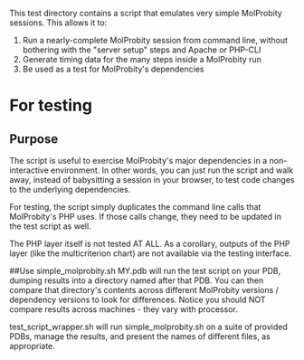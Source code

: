This test directory contains a script that emulates very simple MolProbity sessions.  This allows it to:

1. Run a nearly-complete MolProbity session from command line, without bothering with the "server setup" steps and Apache or PHP-CLI
2. Generate timing data for the many steps inside a MolProbity run
3. Be used as a test for MolProbity's dependencies

# For testing

## Purpose
The script is useful to exercise MolProbity's major dependencies in a non-interactive environment.  In other words, you can just run the script and walk away, instead of babysitting a session in your browser, to test code changes to the underlying dependencies.

For testing, the script simply duplicates the command line calls that MolProbity's PHP uses.  If those calls change, they need to be updated in the test script as well.  

The PHP layer itself is not tested AT ALL.  As a corollary, outputs of the PHP layer (like the multicriterion chart) are not available via the testing interface.

##Use
simple_molprobity.sh MY.pdb will run the test script on your PDB, dumping results into a directory named after that PDB.  You can then compare that directory's contents across different MolProbity versions / dependency versions to look for differences.  Notice you should NOT compare results across machines - they vary with processor.

test_script_wrapper.sh will run simple_molprobity.sh on a suite of provided PDBs, manage the results, and present the names of different files, as appropriate.
